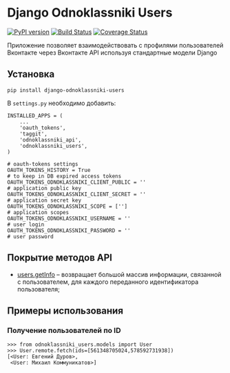 Django Odnoklassniki Users
==========================

[![PyPI version](https://badge.fury.io/py/django-odnoklassniki-users.png)](http://badge.fury.io/py/django-odnoklassniki-users) [![Build Status](https://travis-ci.org/ramusus/django-odnoklassniki-users.png?branch=master)](https://travis-ci.org/ramusus/django-odnoklassniki-users) [![Coverage Status](https://coveralls.io/repos/ramusus/django-odnoklassniki-users/badge.png?branch=master)](https://coveralls.io/r/ramusus/django-odnoklassniki-users)

Приложение позволяет взаимодействовать с профилями пользователей Вконтакте через Вконтакте API используя стандартные модели Django

Установка
---------

    pip install django-odnoklassniki-users

В `settings.py` необходимо добавить:

    INSTALLED_APPS = (
        ...
        'oauth_tokens',
        'taggit',
        'odnoklassniki_api',
        'odnoklassniki_users',
    )

    # oauth-tokens settings
    OAUTH_TOKENS_HISTORY = True                                             # to keep in DB expired access tokens
    OAUTH_TOKENS_ODNOKLASSNIKI_CLIENT_PUBLIC = ''                           # application public key
    OAUTH_TOKENS_ODNOKLASSNIKI_CLIENT_SECRET = ''                           # application secret key
    OAUTH_TOKENS_ODNOKLASSNIKI_SCOPE = ['']                                 # application scopes
    OAUTH_TOKENS_ODNOKLASSNIKI_USERNAME = ''                                # user login
    OAUTH_TOKENS_ODNOKLASSNIKI_PASSWORD = ''                                # user password

Покрытие методов API
--------------------

* [users.getInfo](http://apiok.ru/wiki/display/api/users.getInfo) – возвращает большой массив информации, связанной с пользователем, для каждого переданного идентификатора пользователя;

Примеры использования
---------------------

### Получение пользователей по ID

    >>> from odnoklassniki_users.models import User
    >>> User.remote.fetch(ids=[561348705024,578592731938])
    [<User: Евгений Дуров>,
     <User: Михаил Коммуникатов>]